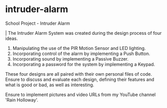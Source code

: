# intruder-alarm
School Project - Intruder Alarm 

| The Intruder Alarm System was created during the design process of four ideas.
  1. Manipulating the use of the PIR Motion Sensor and LED lighting.
  2. Incorporating control of the alarm by implementing a Push Button.
  3. Incorporating sound by implementing a Passive Buzzer.
  4. Incorporating a password for the system by implementing a Keypad.

These four designs are all paired with their own personal files of code.
Ensure to discuss and evaluate each design, defining their features and what is
good or bad, as well as interesting.

Ensure to implement pictures and video URLs from my YouTube channel 'Rain Holloway'.
